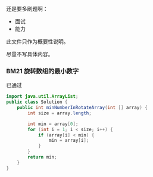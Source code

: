 



还是要多刷题啊：

- 面试
- 能力



此文件只作为概要性说明。

尽量不写具体内容。











### BM21 旋转数组的最小数字



已通过

```java
import java.util.ArrayList;
public class Solution {
    public int minNumberInRotateArray(int [] array) {
        int size = array.length;

        int min = array[0];
        for (int i = 1; i < size; i++) {
            if (array[i] < min) {
                min = array[i];
            }
        }
        return min;
    }
}
```













































